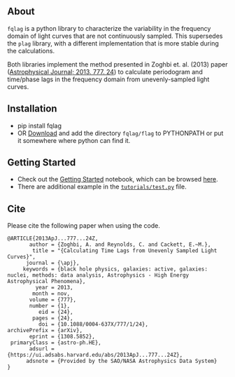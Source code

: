 ## About
`fqlag` is a python library to characterize the variability in the frequency domain of light curves that are not continuously sampled. This supersedes the `plag` library, with a different implementation that is more stable during the calculations.

Both libraries implement the method presented in Zoghbi et. al. (2013) paper ([Astrophysical Journal; 2013. 777. 24](https://arxiv.org/abs/1308.5852)) to calculate periodogram and time/phase lags in the frequency domain from unevenly-sampled light curves.


## Installation
- pip install fqlag
- OR [Download](https://github.com/zoghbi-a/fqlag/archive/master.zip)  and add the directory `fqlag/flag` to PYTHONPATH or put it somewhere where python can find it.


## Getting Started
- Check out the [Getting Started](tutorials/getting-started.ipynb) notebook, which can be browsed [here](tutorials/getting-started.md).
- There are additional example in the [`tutorials/test.py`](tutorials/test.py) file.


## Cite
Please cite the following paper when using the code.

```
@ARTICLE{2013ApJ...777...24Z,
       author = {Zoghbi, A. and Reynolds, C. and Cackett, E.~M.},
        title = "{Calculating Time Lags from Unevenly Sampled Light Curves}",
      journal = {\apj},
     keywords = {black hole physics, galaxies: active, galaxies: nuclei, methods: data analysis, Astrophysics - High Energy Astrophysical Phenomena},
         year = 2013,
        month = nov,
       volume = {777},
       number = {1},
          eid = {24},
        pages = {24},
          doi = {10.1088/0004-637X/777/1/24},
archivePrefix = {arXiv},
       eprint = {1308.5852},
 primaryClass = {astro-ph.HE},
       adsurl = {https://ui.adsabs.harvard.edu/abs/2013ApJ...777...24Z},
      adsnote = {Provided by the SAO/NASA Astrophysics Data System}
}
```
